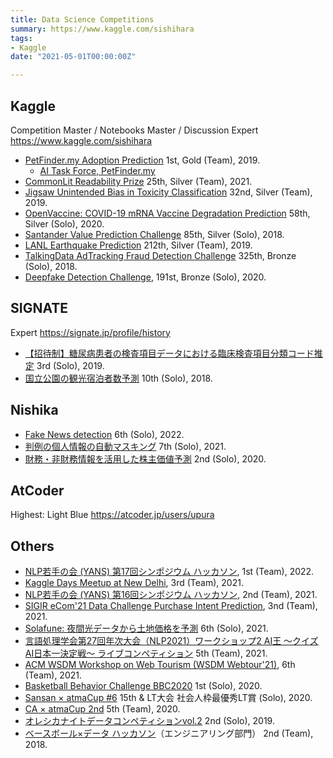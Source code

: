 ```yaml
---
title: Data Science Competitions
summary: https://www.kaggle.com/sishihara
tags:
- Kaggle
date: "2021-05-01T00:00:00Z"

---
```


## Kaggle

Competition Master / Notebooks Master / Discussion Expert
https://www.kaggle.com/sishihara

- [PetFinder.my Adoption Prediction](https://www.kaggle.com/c/petfinder-adoption-prediction) 1st, Gold (Team), 2019.
  - [AI Task Force, PetFinder.my](https://www.petfinder.my/ai_taskforce.htm)
- [CommonLit Readability Prize](https://www.kaggle.com/c/commonlitreadabilityprize) 25th, Silver (Team), 2021.
- [Jigsaw Unintended Bias in Toxicity Classification](https://www.kaggle.com/c/jigsaw-unintended-bias-in-toxicity-classification) 32nd, Silver (Team), 2019.
- [OpenVaccine: COVID-19 mRNA Vaccine Degradation Prediction](https://www.kaggle.com/c/stanford-covid-vaccine) 58th, Silver (Solo), 2020.
- [Santander Value Prediction Challenge](https://www.kaggle.com/c/santander-value-prediction-challenge) 85th, Silver (Solo), 2018.
- [LANL Earthquake Prediction](https://www.kaggle.com/c/LANL-Earthquake-Prediction) 212th, Silver (Team), 2019.
- [TalkingData AdTracking Fraud Detection Challenge](https://www.kaggle.com/c/talkingdata-adtracking-fraud-detection) 325th, Bronze (Solo), 2018.
- [Deepfake Detection Challenge](https://www.kaggle.com/c/deepfake-detection-challenge), 191st, Bronze (Solo), 2020.

## SIGNATE

Expert
https://signate.jp/profile/history

- [【招待制】糖尿病患者の検査項目データにおける臨床検査項目分類コード推定](https://signate.jp/competitions/158) 3rd (Solo), 2019.
- [国立公園の観光宿泊者数予測](https://signate.jp/competitions/141) 10th (Solo), 2018.

## Nishika

- [Fake News detection](https://www.nishika.com/competitions/fakenews/summary) 6th (Solo), 2022.
- [判例の個人情報の自動マスキング](https://www.nishika.com/competitions/7/summary) 7th (Solo), 2021.
- [財務・非財務情報を活用した株主価値予測](https://www.nishika.com/competitions/4/summary) 2nd (Solo), 2020.

## AtCoder

Highest: Light Blue
https://atcoder.jp/users/upura

## Others

- [NLP若手の会 (YANS) 第17回シンポジウム ハッカソン](https://yans.anlp.jp/entry/yans2022hackathon), 1st (Team), 2022.
- [Kaggle Days Meetup at New Delhi](https://kaggledays.com/championship/leaderboard/), 3rd (Team), 2021.
- [NLP若手の会 (YANS) 第16回シンポジウム ハッカソン](https://yans.anlp.jp/entry/yans2021hackathon), 2nd (Team), 2021.
- [SIGIR eCom'21 Data Challenge Purchase Intent Prediction](https://sigir-ecom.github.io/data-task.html), 3nd (Team), 2021.
- [Solafune: 夜間光データから土地価格を予測](https://solafune.com/#/competitions/f03f39cc-597b-4819-b1a5-41479d4b73d6) 6th (Solo), 2021.
- [言語処理学会第27回年次大会（NLP2021）ワークショップ2 AI王 〜クイズAI日本一決定戦〜 ライブコンペティション](https://sites.google.com/view/nlp2021-aio/) 5th (Team), 2021.
- [ACM WSDM Workshop on Web Tourism (WSDM Webtour'21)](https://web.ec.tuwien.ac.at/webtour21/?page_id=27), 6th (Team), 2021.
- [Basketball Behavior Challenge BBC2020](https://competitions.codalab.org/competitions/23905) 1st (Solo), 2020.
- [Sansan × atmaCup #6](https://atma.connpass.com/event/188865/) 15th & LT大会 社会人枠最優秀LT賞 (Solo), 2020.
- [CA × atmaCup 2nd](https://atma.connpass.com/event/189613/) 5th (Team), 2020.
- [オレシカナイトデータコンペティションvol.2](https://upura.hatenablog.com/entry/2019/01/29/200000) 2nd (Solo), 2019.
- [ベースボール×データ ハッカソン](https://upura.hatenablog.com/entry/2018/10/07/222150)（エンジニアリング部門） 2nd (Team), 2018.
